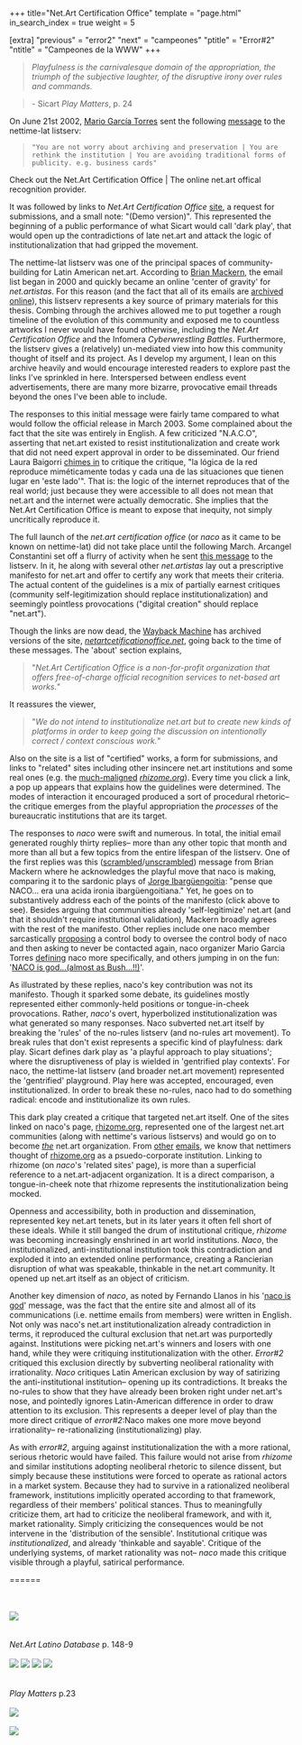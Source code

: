 +++
title="Net.Art Certification Office"
template = "page.html"
in_search_index = true
weight = 5

[extra]
"previous" = "error2"
"next" = "campeones"
"ptitle" = "Error#2"
"ntitle" = "Campeones de la WWW"
+++
> *Playfulness is the carnivalesque domain of the appropriation, the triumph of the subjective laughter, of the disruptive irony over rules and commands.*

> *-* Sicart *Play Matters*, p. 24

On June 21st 2002, [Mario García Torres](https://en.wikipedia.org/wiki/Mario_Garc%C3%ADa_Torres) sent the following [message](https://nettime.org/Lists-Archives/nettime-lat-0206/msg00105.html) to the nettime-lat listserv:

> <code>"You are not worry about archiving and preservation | You are rethink the institution | You are avoiding traditional forms of publicity. e.g. business cards"</code>

Check out the Net.Art Certification Office | The online net.art offical recognition provider.

It was followed by links to *Net.Art Certification Office* [site](https://web.archive.org/web/20030329225555/http://netartcertificationoffice.net/), a request for submissions, and a small note: "(Demo version)". This represented the beginning of a public performance of what Sicart would call 'dark play', that would open up the contradictions of late net.art and attack the logic of institutionalization that had gripped the movement.

The nettime-lat listserv was one of the principal spaces of community-building for Latin American net.art. According to [Brian Mackern](https://www.digitalartarchive.at/fileadmin/user_upload/Virtualart/PDF/301_netart_latino_database.pdf), the email list began in 2000 and quickly became an online 'center of gravity' for *net.artistas*. For this reason (and the fact that all of its emails are [archived online](https://nettime.org/Lists-Archives/)), this listserv represents a key source of primary materials for this thesis. Combing through the archives allowed me to put together a rough timeline of the evolution of this community and exposed me to countless artworks I never would have found otherwise, including the *Net.Art Certification Office* and the Infomera *Cyberwrestling Battles*. Furthermore, the listserv gives a (relatively) un-mediated view into how this community thought of itself and its project. As I develop my argument, I lean on this archive heavily and would encourage interested readers to explore past the links I've sprinkled in here. Interspersed between endless event advertisements, there are many more bizarre, provocative email threads beyond the ones I've been able to include.

The responses to this initial message were fairly tame compared to what would follow the official release in March 2003. Some complained about the fact that the site was entirely in English. A few criticized "N.A.C.O", asserting that net.art existed to resist institutionalization and create work that did not need expert approval in order to be disseminated. Our friend Laura Baigorri [chimes in](https://nettime.org/Lists-Archives/nettime-lat-0206/msg00118.html) to critique the critique, "la lógica de la red reproduce miméticamente todas y cada una de las situaciones que tienen lugar en 'este lado'". That is: the logic of the internet reproduces that of the real world; just because they were accessible to all does not mean that net.art and the internet were actually democratic. She implies that the Net.Art Certification Office is meant to expose that inequity, not simply uncritically reproduce it.

The full launch of the *net.art certification office* (or *naco* as it came to be known on nettime-lat) did not take place until the following March. Arcangel Constantini set off a flurry of activity when he sent [this message](https://nettime.org/Lists-Archives/nettime-lat-0303/msg00013.html) to the listserv. In it, he along with several other *net.artistas* lay out a prescriptive manifesto for net.art and offer to certify any work that meets their criteria. The actual content of the guidelines is a mix of partially earnest critiques (community self-legitimization should replace institutionalization) and seemingly pointless provocations ("digital creation" should replace "net.art").

Though the links are now dead, the [Wayback Machine](http://web.archive.org) has archived versions of the site, [*netartcetificationoffice.net*](https://web.archive.org/web/20030329225555/http://netartcertificationoffice.net/), going back to the time of these messages. The 'about' section explains,

> "*Net.Art Certification Office is a non-for-profit organization that offers free-of-charge official recognition services to net-based art works.*"

It reassures the viewer,

> "*We do not intend to institutionalize net.art but to create new kinds of platforms in order to keep going the discussion on intentionally correct / context conscious work.*"

Also on the site is a list of "certified" works, a form for submissions, and links to "related" sites including other insincere net.art institutions and some real ones (e.g. the [much-maligned](https://web.archive.org/web/20090725031710/http://geocities.com/afterrhizome/) [*rhizome.org*](http://rhizome.org)). Every time you click a link, a pop up appears that explains how the guidelines were determined. The modes of interaction it encouraged produced a sort of procedural rhetoric– the critique emerges from the playful appropriation the *processes* of the bureaucratic institutions that are its target.

The responses to *naco* were swift and numerous. In total, the initial email generated roughly thirty replies– more than any other topic that month and more than all but a few topics from the entire lifespan of the listserv. One of the first replies was this ([scrambled](https://nettime.org/Lists-Archives/nettime-lat-0303/msg00020.html)/[unscrambled](https://nettime.org/Lists-Archives/nettime-lat-0303/msg00021.html)) message from Brian Mackern where he acknowledges the playful move that naco is making, comparing it to the sardonic plays of [Jorge Ibargüengoitia](https://en.wikipedia.org/wiki/Jorge_Ibarg%C3%BCengoitia): "pense que NACO... era una acida ironia ibargüengoitiana." Yet, he goes on to substantively address each of the points of the manifesto (click above to see). Besides arguing that communities already 'self-legitimize' net.art (and that it shouldn't require institutional validation), Mackern broadly agrees with the rest of the manifesto. Other replies include one naco member sarcastically [proposing](https://nettime.org/Lists-Archives/nettime-lat-0303/msg00051.html) a control body to oversee the control body of naco and then asking to never be contacted again, naco organizer Mario Garcia Torres [defining](https://nettime.org/Lists-Archives/nettime-lat-0303/msg00037.html) naco more specifically, and others jumping in on the fun: '[NACO is god...(almost as Bush...!!)](https://nettime.org/Lists-Archives/nettime-lat-0303/msg00039.html)'.

As illustrated by these replies, naco's key contribution was not its manifesto. Though it sparked some debate, its guidelines mostly represented either commonly-held positions or tongue-in-cheek provocations. Rather, *naco*'s overt, hyperbolized institutionalization was what generated so many responses. Naco subverted net.art itself by breaking the 'rules' of the no-rules listserv (and no-rules art movement). To break rules that don't exist represents a specific kind of playfulness: dark play. Sicart defines dark play as 'a playful approach to play situations'; where the disruptiveness of play is wielded in 'gentrified play contexts'. For naco, the nettime-lat listserv (and broader net.art movement) represented the 'gentrified' playground. Play here was accepted, encouraged, even institutionalized. In order to break these no-rules, naco had to do something radical: encode and institutionalize its own rules.

This dark play created a critique that targeted net.art itself. One of the sites linked on naco's page, [rhizome.org](http://rhizome.org), represented one of the largest net.art communities (along with nettime's various listservs) and would go on to become [*the*](https://en.wikipedia.org/wiki/Rhizome_(organization)) net.art organization. From [other](https://nettime.org/Lists-Archives/nettime-lat-0011/msg00079.html) [emails](https://nettime.org/Lists-Archives/nettime-lat-0301/msg00032.html), we know that nettimers thought of [rhizome.org](http://rhizome.org) as a psuedo-corporate institution. Linking to rhizome (on *naco*'s 'related sites' page), is more than a superficial reference to a net.art-adjacent organization. It is a direct comparison, a tongue-in-cheek note that rhizome represents the institutionalization being mocked.

Openness and accessibility, both in production and dissemination, represented key net.art tenets, but in its later years it often fell short of these ideals. While it still banged the drum of institutional critique, *rhizome* was becoming increasingly enshrined in art world institutions. *Naco*, the institutionalized, anti-institutional institution took this contradiction and exploded it into an extended online performance, creating a Rancierian disruption of what was speakable, thinkable in the net.art community. It opened up net.art itself as an object of criticism.

Another key dimension of *naco*, as noted by Fernando Llanos in his '[naco is god](https://nettime.org/Lists-Archives/nettime-lat-0303/msg00039.html)' message, was the fact that the entire site and almost all of its communications (i.e. nettime emails from members) were written in English. Not only was naco's net.art institutionalization already contradiction in terms, it reproduced the cultural exclusion that net.art was purportedly against. Institutions were picking net.art's winners and losers with one hand, while they were critiquing institutionalization with the other. *Error#2* critiqued this exclusion directly by subverting neoliberal rationality with irrationality. *Naco* critiques Latin American exclusion by way of satirizing the anti-institutional institution– opening up its contradictions. It breaks the no-rules to show that they have already been broken right under net.art's nose, and pointedly ignores Latin-American difference in order to draw attention to its exclusion. This represents a deeper level of play than the more direct critique of *error#2*:Naco makes one more move beyond irrationality– re-rationalizing (institutionalizing) play.

As with *error#2*, arguing against institutionalization the with a more rational, serious rhetoric would have failed. This failure would not arise from *rhizome* and similar institutions adopting neoliberal rhetoric to silence dissent, but simply because these institutions were forced to operate as rational actors in a market system. Because they had to survive in a rationalized neoliberal framework, institutions implicitly operated according to that framework, regardless of their members' political stances. Thus to meaningfully criticize them, art had to criticize the neoliberal framework, and with it, market rationality. Simply criticizing the consequences would be not intervene in the 'distribution of the sensible'. Institutional critique was *institutionalized*, and already 'thinkable and sayable'. Critique of the underlying systems, of market rationality was not– *naco* made this critique visible through a playful, satirical performance.

======

\
\
![](naco.png)\
\
\
*Net.Art Latino Database* p. 148-9\
\
![](naco1.png)
![](naco2.png)
![](naco3.png)
![](naco4.png)\
\
\
*Play Matters* p.23\
\
![](naco5.png)\
\
![](naco6.png)